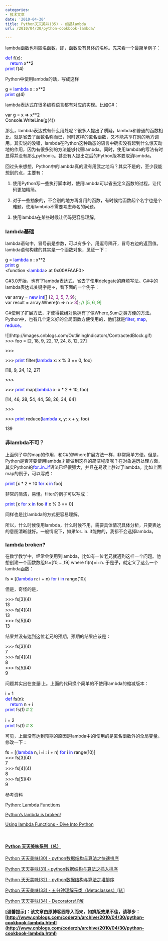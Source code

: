 ```yaml
---
categories:
- 技术文章
date: '2010-04-30'
title: Python天天美味(35) - 细品lambda
url: /2010/04/30/python-cookbook-lambda/

---
```



lambda函数也叫匿名函数，即，函数没有具体的名称。先来看一个最简单例子：

<div class="cnblogs_code">
<div><span style="color: #0000ff;">def</span><span style="color: #000000;">&nbsp;f(x):
<br />
&nbsp;&nbsp;&nbsp;&nbsp;</span><span style="color: #0000ff;">return</span><span style="color: #000000;">&nbsp;x</span><span style="color: #000000;">**</span><span style="color: #000000;">2</span><span style="color: #000000;">
<br />
</span><span style="color: #0000ff;">print</span><span style="color: #000000;">&nbsp;f(</span><span style="color: #000000;">4</span><span style="color: #000000;">)</span></div>
</div>

Python中使用lambda的话，写成这样

<div class="cnblogs_code">
<div><span style="color: #000000;">g&nbsp;</span><span style="color: #000000;">=</span><span style="color: #000000;">&nbsp;</span><span style="color: #0000ff;">lambda</span><span style="color: #000000;">&nbsp;x&nbsp;:&nbsp;x</span><span style="color: #000000;">**</span><span style="color: #000000;">2</span><span style="color: #000000;">
<br />
</span><span style="color: #0000ff;">print</span><span style="color: #000000;">&nbsp;g(</span><span style="color: #000000;">4</span><span style="color: #000000;">)</span></div>
</div>

lambda表达式在很多编程语言都有对应的实现。比如C#：

<div class="cnblogs_code">
<div><span style="color: #000000;">var&nbsp;g&nbsp;</span><span style="color: #000000;">=</span><span style="color: #000000;">&nbsp;x&nbsp;</span><span style="color: #000000;">=&gt;</span><span style="color: #000000;">&nbsp;x</span><span style="color: #000000;">**</span><span style="color: #000000;">2</span><span style="color: #000000;">
<br />
Console.WriteLine(g(</span><span style="color: #000000;">4</span><span style="color: #000000;">))</span></div>
</div>

那么，lambda表达式有什么用处呢？很多人提出了质疑，lambda和普通的函数相比，就是省去了函数名称而已，同时这样的匿名函数，又不能共享在别的地方调用。其实说的没错，lambda在Python这种动态的语言中确实没有起到什么惊天动地的作用，因为有很多别的方法能够代替lambda。同时，使用lambda的写法有时显得并没有那么pythonic。甚至有人提出之后的Python版本要取消lambda。

回过头来想想，Python中的lambda真的没有用武之地吗？其实不是的，至少我能想到的点，主要有：

1. 使用Python写一些执行脚本时，使用lambda可以省去定义函数的过程，让代码更加精简。

2. 对于一些抽象的，不会别的地方再复用的函数，有时候给函数起个名字也是个难题，使用lambda不需要考虑命名的问题。

3. 使用lambda在某些时候让代码更容易理解。

### lambda基础

lambda语句中，冒号前是参数，可以有多个，用逗号隔开，冒号右边的返回值。lambda语句构建的其实是一个函数对象，见证一下：

<div class="cnblogs_code">
<div><span style="color: #000000;">g&nbsp;</span><span style="color: #000000;">=</span><span style="color: #000000;">&nbsp;</span><span style="color: #0000ff;">lambda</span><span style="color: #000000;">&nbsp;x&nbsp;:&nbsp;x</span><span style="color: #000000;">**</span><span style="color: #000000;">2</span><span style="color: #000000;">
<br />
</span><span style="color: #0000ff;">print</span><span style="color: #000000;">&nbsp;g
<br />
</span><span style="color: #000000;">&lt;</span><span style="color: #000000;">function&nbsp;</span><span style="color: #000000;">&lt;</span><span style="color: #0000ff;">lambda</span><span style="color: #000000;">&gt;</span><span style="color: #000000;">&nbsp;at&nbsp;</span><span style="color: #000000;">0x00AFAAF0</span><span style="color: #000000;">&gt;</span></div>
</div>

C#3.0开始，也有了lambda表达式，省去了使用delegate的麻烦写法。C#中的lambda表达式关键字是=&gt;，看下面的一个例子：

<div class="cnblogs_code">
<div><span style="color: #000000;">var&nbsp;array&nbsp;</span><span style="color: #000000;">=</span><span style="color: #000000;">&nbsp;</span><span style="color: #0000ff;">new</span><span style="color: #000000;">&nbsp;</span><span style="color: #0000ff;">int</span><span style="color: #000000;">[]&nbsp;{</span><span style="color: #800080;">2</span><span style="color: #000000;">,&nbsp;</span><span style="color: #800080;">3</span><span style="color: #000000;">,&nbsp;</span><span style="color: #800080;">5</span><span style="color: #000000;">,&nbsp;</span><span style="color: #800080;">7</span><span style="color: #000000;">,&nbsp;</span><span style="color: #800080;">9</span><span style="color: #000000;">};
<br />
var&nbsp;result&nbsp;</span><span style="color: #000000;">=</span><span style="color: #000000;">&nbsp;array.Where(n&nbsp;</span><span style="color: #000000;">=&gt;</span><span style="color: #000000;">&nbsp;n&nbsp;</span><span style="color: #000000;">&gt;</span><span style="color: #000000;">&nbsp;</span><span style="color: #800080;">3</span><span style="color: #000000;">);&nbsp;</span><span style="color: #008000;">//</span><span style="color: #008000;">&nbsp;[5,&nbsp;6,&nbsp;9]</span></div>
</div>

C#使用了扩展方法，才使得数组对象拥有了像Where,Sum之类方便的方法。Python中，也有几个定义好的全局函数方便使用的，他们就是<span style="color: #0000ff;">filter</span>, <span style="color: #0000ff;">map</span>, <span style="color: #0000ff;">reduce。</span>

<div class="cnblogs_code" onclick="cnblogs_code_show('47fa6edc-8d9f-4da0-9a7d-a477697f4781')">![](http://images.cnblogs.com/OutliningIndicators/ContractedBlock.gif)
<div id="cnblogs_code_open_47fa6edc-8d9f-4da0-9a7d-a477697f4781">
<div><span style="color: #000000;">&gt;&gt;&gt;</span><span style="color: #000000;">&nbsp;foo&nbsp;</span><span style="color: #000000;">=</span><span style="color: #000000;">&nbsp;[</span><span style="color: #000000;">2</span><span style="color: #000000;">,&nbsp;</span><span style="color: #000000;">18</span><span style="color: #000000;">,&nbsp;</span><span style="color: #000000;">9</span><span style="color: #000000;">,&nbsp;</span><span style="color: #000000;">22</span><span style="color: #000000;">,&nbsp;</span><span style="color: #000000;">17</span><span style="color: #000000;">,&nbsp;</span><span style="color: #000000;">24</span><span style="color: #000000;">,&nbsp;</span><span style="color: #000000;">8</span><span style="color: #000000;">,&nbsp;</span><span style="color: #000000;">12</span><span style="color: #000000;">,&nbsp;</span><span style="color: #000000;">27</span><span style="color: #000000;">]

</span><span style="color: #000000;">&gt;&gt;&gt;</span><span style="color: #000000;">

</span><span style="color: #000000;">&gt;&gt;&gt;</span><span style="color: #000000;">&nbsp;</span><span style="color: #0000ff;">print</span><span style="color: #000000;">&nbsp;filter(</span><span style="color: #0000ff;">lambda</span><span style="color: #000000;">&nbsp;x:&nbsp;x&nbsp;</span><span style="color: #000000;">%</span><span style="color: #000000;">&nbsp;</span><span style="color: #000000;">3</span><span style="color: #000000;">&nbsp;</span><span style="color: #000000;">==</span><span style="color: #000000;">&nbsp;0,&nbsp;foo)
  
[</span><span style="color: #000000;">18</span><span style="color: #000000;">,&nbsp;</span><span style="color: #000000;">9</span><span style="color: #000000;">,&nbsp;</span><span style="color: #000000;">24</span><span style="color: #000000;">,&nbsp;</span><span style="color: #000000;">12</span><span style="color: #000000;">,&nbsp;</span><span style="color: #000000;">27</span><span style="color: #000000;">]

</span><span style="color: #000000;">&gt;&gt;&gt;</span><span style="color: #000000;">

</span><span style="color: #000000;">&gt;&gt;&gt;</span><span style="color: #000000;">&nbsp;</span><span style="color: #0000ff;">print</span><span style="color: #000000;">&nbsp;map(</span><span style="color: #0000ff;">lambda</span><span style="color: #000000;">&nbsp;x:&nbsp;x&nbsp;</span><span style="color: #000000;">*</span><span style="color: #000000;">&nbsp;</span><span style="color: #000000;">2</span><span style="color: #000000;">&nbsp;</span><span style="color: #000000;">+</span><span style="color: #000000;">&nbsp;</span><span style="color: #000000;">10</span><span style="color: #000000;">,&nbsp;foo)
  
[</span><span style="color: #000000;">14</span><span style="color: #000000;">,&nbsp;</span><span style="color: #000000;">46</span><span style="color: #000000;">,&nbsp;</span><span style="color: #000000;">28</span><span style="color: #000000;">,&nbsp;</span><span style="color: #000000;">54</span><span style="color: #000000;">,&nbsp;</span><span style="color: #000000;">44</span><span style="color: #000000;">,&nbsp;</span><span style="color: #000000;">58</span><span style="color: #000000;">,&nbsp;</span><span style="color: #000000;">26</span><span style="color: #000000;">,&nbsp;</span><span style="color: #000000;">34</span><span style="color: #000000;">,&nbsp;</span><span style="color: #000000;">64</span><span style="color: #000000;">]

</span><span style="color: #000000;">&gt;&gt;&gt;</span><span style="color: #000000;">

</span><span style="color: #000000;">&gt;&gt;&gt;</span><span style="color: #000000;">&nbsp;</span><span style="color: #0000ff;">print</span><span style="color: #000000;">&nbsp;reduce(</span><span style="color: #0000ff;">lambda</span><span style="color: #000000;">&nbsp;x,&nbsp;y:&nbsp;x&nbsp;</span><span style="color: #000000;">+</span><span style="color: #000000;">&nbsp;y,&nbsp;foo)

</span><span style="color: #000000;">139</span></div>
</div>
</div>

### 非lambda不可？

上面例子中的map的作用，和C#的Where扩展方法一样，非常简单方便。但是，Python是否非要使用lambda才能做到这样的简洁程度呢？在对象遍历处理方面，其实Python的<span style="color: #0000ff;">for..in..if</span>语法已经很强大，并且在易读上胜过了lambda。比如上面map的例子，可以写成：

<div class="cnblogs_code">
<div><span style="color: #0000ff;">print</span><span style="color: #000000;">&nbsp;[x&nbsp;</span><span style="color: #000000;">*</span><span style="color: #000000;">&nbsp;</span><span style="color: #000000;">2</span><span style="color: #000000;">&nbsp;</span><span style="color: #000000;">+</span><span style="color: #000000;">&nbsp;</span><span style="color: #000000;">10</span><span style="color: #000000;">&nbsp;</span><span style="color: #0000ff;">for</span><span style="color: #000000;">&nbsp;x&nbsp;</span><span style="color: #0000ff;">in</span><span style="color: #000000;">&nbsp;foo]</span></div>
</div>

非常的简洁，易懂。filter的例子可以写成：

<div class="cnblogs_code">
<div><span style="color: #0000ff;">print</span><span style="color: #000000;">&nbsp;[x&nbsp;</span><span style="color: #0000ff;">for</span><span style="color: #000000;">&nbsp;x&nbsp;</span><span style="color: #0000ff;">in</span><span style="color: #000000;">&nbsp;foo&nbsp;</span><span style="color: #0000ff;">if</span><span style="color: #000000;">&nbsp;x&nbsp;</span><span style="color: #000000;">%</span><span style="color: #000000;">&nbsp;</span><span style="color: #000000;">3</span><span style="color: #000000;">&nbsp;</span><span style="color: #000000;">==</span><span style="color: #000000;">&nbsp;0]</span></div>
</div>

同样也是比lambda的方式更容易理解。

所以，什么时候使用lambda，什么时候不用，需要具体情况具体分析，只要表达的意图清晰就好。一般情况下，如果for..in..if能做的，我都不会选择lambda。 

### lambda broken?

在数学教学中，经常会使用到lambda，比如有一位老兄就遇到这样一个问题。他想创建一个函数数组fs=[f0,...,f9] where fi(n)=i+n. 于是乎，就定义了这么一个lambda函数：

<div class="cnblogs_code">
<div><span style="color: #000000;">fs&nbsp;</span><span style="color: #000000;">=</span><span style="color: #000000;">&nbsp;[(</span><span style="color: #0000ff;">lambda</span><span style="color: #000000;">&nbsp;n:&nbsp;i&nbsp;</span><span style="color: #000000;">+</span><span style="color: #000000;">&nbsp;n)&nbsp;</span><span style="color: #0000ff;">for</span><span style="color: #000000;">&nbsp;i&nbsp;</span><span style="color: #0000ff;">in</span><span style="color: #000000;">&nbsp;range(</span><span style="color: #000000;">10</span><span style="color: #000000;">)]</span></div>
</div>

但是，奇怪的是，

<div class="cnblogs_code">
<div><span style="color: #000000;">&gt;&gt;&gt;</span><span style="color: #000000;">&nbsp;fs[</span><span style="color: #000000;">3</span><span style="color: #000000;">](</span><span style="color: #000000;">4</span><span style="color: #000000;">)
<br />
</span><span style="color: #000000;">13</span><span style="color: #000000;">
<br />
</span><span style="color: #000000;">&gt;&gt;&gt;</span><span style="color: #000000;">&nbsp;fs[</span><span style="color: #000000;">4</span><span style="color: #000000;">](</span><span style="color: #000000;">4</span><span style="color: #000000;">)
<br />
</span><span style="color: #000000;">13</span><span style="color: #000000;">
<br />
</span><span style="color: #000000;">&gt;&gt;&gt;</span><span style="color: #000000;">&nbsp;fs[</span><span style="color: #000000;">5</span><span style="color: #000000;">](</span><span style="color: #000000;">4</span><span style="color: #000000;">)
<br />
</span><span style="color: #000000;">13</span></div>
</div>

结果并没有达到这位老兄的预期，预期的结果应该是：

<div class="cnblogs_code">
<div><span style="color: #000000;">&gt;&gt;&gt;</span><span style="color: #000000;">&nbsp;fs[</span><span style="color: #000000;">3</span><span style="color: #000000;">](</span><span style="color: #000000;">4</span><span style="color: #000000;">)
<br />
</span><span style="color: #000000;">7</span><span style="color: #000000;">
<br />
</span><span style="color: #000000;">&gt;&gt;&gt;</span><span style="color: #000000;">&nbsp;fs[</span><span style="color: #000000;">4</span><span style="color: #000000;">](</span><span style="color: #000000;">4</span><span style="color: #000000;">)
<br />
</span><span style="color: #000000;">8</span><span style="color: #000000;">
<br />
</span><span style="color: #000000;">&gt;&gt;&gt;</span><span style="color: #000000;">&nbsp;fs[</span><span style="color: #000000;">5</span><span style="color: #000000;">](</span><span style="color: #000000;">4</span><span style="color: #000000;">)
<br />
</span><span style="color: #000000;">9</span></div>
</div>

问题其实出在变量i上。上面的代码换个简单的不使用lambda的缩减版本：

<div class="cnblogs_code">
<div><span style="color: #000000;">i&nbsp;</span><span style="color: #000000;">=</span><span style="color: #000000;">&nbsp;</span><span style="color: #000000;">1</span><span style="color: #000000;">
<br />
</span><span style="color: #0000ff;">def</span><span style="color: #000000;">&nbsp;fs(n):
<br />
&nbsp;&nbsp;&nbsp;&nbsp;</span><span style="color: #0000ff;">return</span><span style="color: #000000;">&nbsp;n&nbsp;</span><span style="color: #000000;">+</span><span style="color: #000000;">&nbsp;i
<br />
</span><span style="color: #0000ff;">print</span><span style="color: #000000;">&nbsp;fs(</span><span style="color: #000000;">1</span><span style="color: #000000;">)&nbsp;</span><span style="color: #008000;">#</span><span style="color: #008000;">&nbsp;2</span><span style="color: #008000;">
<br />
</span><span style="color: #000000;">
<br />
i&nbsp;</span><span style="color: #000000;">=</span><span style="color: #000000;">&nbsp;</span><span style="color: #000000;">2</span><span style="color: #000000;">
<br />
</span><span style="color: #0000ff;">print</span><span style="color: #000000;">&nbsp;fs(</span><span style="color: #000000;">1</span><span style="color: #000000;">)&nbsp;</span><span style="color: #008000;">#</span><span style="color: #008000;">&nbsp;3</span></div>
</div>

可见，上面没有达到预期的原因是lambda中的i使用的是匿名函数外的全局变量。修改一下：

<div class="cnblogs_code">
<div><span style="color: #000000;">fs&nbsp;</span><span style="color: #000000;">=</span><span style="color: #000000;">&nbsp;[(</span><span style="color: #0000ff;">lambda</span><span style="color: #000000;">&nbsp;n,&nbsp;i</span><span style="color: #000000;">=</span><span style="color: #000000;">i&nbsp;:&nbsp;i&nbsp;</span><span style="color: #000000;">+</span><span style="color: #000000;">&nbsp;n)&nbsp;</span><span style="color: #0000ff;">for</span><span style="color: #000000;">&nbsp;i&nbsp;</span><span style="color: #0000ff;">in</span><span style="color: #000000;">&nbsp;range(</span><span style="color: #000000;">10</span><span style="color: #000000;">)]
<br />
</span><span style="color: #000000;">&gt;&gt;&gt;</span><span style="color: #000000;">&nbsp;fs[</span><span style="color: #000000;">3</span><span style="color: #000000;">](</span><span style="color: #000000;">4</span><span style="color: #000000;">)
<br />
</span><span style="color: #000000;">7</span><span style="color: #000000;">
<br />
</span><span style="color: #000000;">&gt;&gt;&gt;</span><span style="color: #000000;">&nbsp;fs[</span><span style="color: #000000;">4</span><span style="color: #000000;">](</span><span style="color: #000000;">4</span><span style="color: #000000;">)
<br />
</span><span style="color: #000000;">8</span><span style="color: #000000;">
<br />
</span><span style="color: #000000;">&gt;&gt;&gt;</span><span style="color: #000000;">&nbsp;fs[</span><span style="color: #000000;">5</span><span style="color: #000000;">](</span><span style="color: #000000;">4</span><span style="color: #000000;">)
<br />
</span><span style="color: #000000;">9</span></div>
</div>

参考资料
  
[Python: Lambda Functions](http://www.secnetix.de/olli/Python/lambda_functions.hawk)&nbsp;
  
[Python&#8217;s lambda is broken!](http://math.andrej.com/2009/04/09/pythons-lambda-is-broken/)
  
[Using lambda Functions - Dive Into Python](http://diveintopython.org/power_of_introspection/lambda_functions.html)

&nbsp;

#### [Python 天天美味系列（总）](http://www.cnblogs.com/coderzh/archive/2008/07/08/pythoncookbook.html)
  
[Python 天天美味(30) - python数据结构与算法之快速排序](http://www.cnblogs.com/coderzh/archive/2008/09/20/1294947.html)&nbsp;
  
[Python 天天美味(31) - python数据结构与算法之插入排序](http://www.cnblogs.com/coderzh/archive/2008/09/21/1295434.html)&nbsp;
  
[Python 天天美味(32) - python数据结构与算法之堆排序](http://www.cnblogs.com/coderzh/archive/2008/09/22/1296195.html)&nbsp;
  
[Python 天天美味(33) - 五分钟理解元类（Metaclasses）[转]](http://www.cnblogs.com/coderzh/archive/2008/12/07/1349735.html)
  
[Python 天天美味(34) - Decorators详解](http://www.cnblogs.com/coderzh/archive/2010/04/27/python-cookbook33-Decorators.html) 


**[温馨提示]：该文章由原博客园导入而来，如排版效果不佳，请移步：[http://www.cnblogs.com/coderzh/archive/2010/04/30/python-cookbook-lambda.html](http://www.cnblogs.com/coderzh/archive/2010/04/30/python-cookbook-lambda.html)**